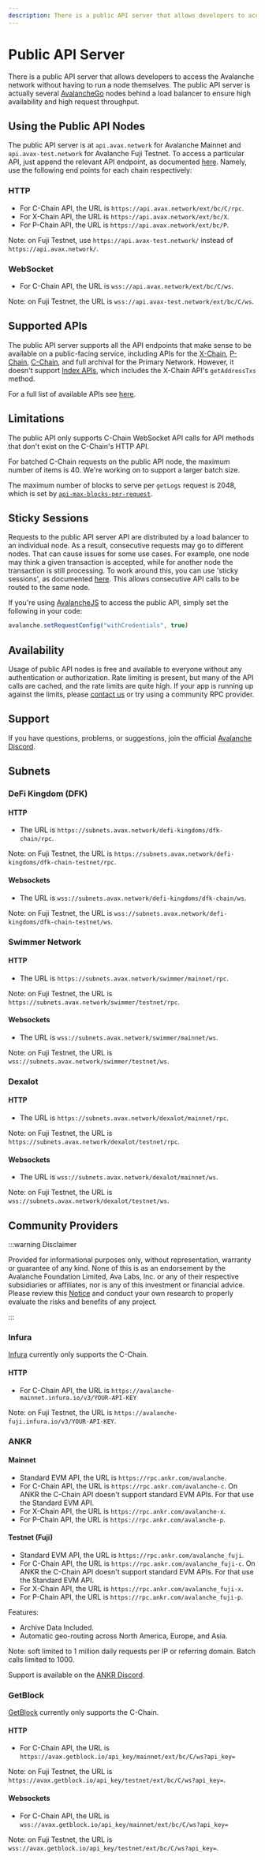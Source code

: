 ```yaml
---
description: There is a public API server that allows developers to access the Avalanche platform without having to run a node themselves.
---
```


# Public API Server

There is a public API server that allows developers to access the Avalanche
network without having to run a node themselves. The public API server is
actually several [AvalancheGo](https://github.com/ava-labs/avalanchego) nodes
behind a load balancer to ensure high availability and high request throughput.

## Using the Public API Nodes

The public API server is at `api.avax.network` for Avalanche Mainnet and
`api.avax-test.network` for Avalanche Fuji Testnet. To access a particular API,
just append the relevant API endpoint, as documented
[here](./apis/issuing-api-calls.md). Namely, use the following end points for
each chain respectively:

### HTTP

- For C-Chain API, the URL is `https://api.avax.network/ext/bc/C/rpc`.
- For X-Chain API, the URL is `https://api.avax.network/ext/bc/X`.
- For P-Chain API, the URL is `https://api.avax.network/ext/bc/P`.

Note: on Fuji Testnet, use `https://api.avax-test.network/` instead of `https://api.avax.network/`.

### WebSocket

- For C-Chain API, the URL is `wss://api.avax.network/ext/bc/C/ws`.

Note: on Fuji Testnet, the URL is `wss://api.avax-test.network/ext/bc/C/ws`.

## Supported APIs

The public API server supports all the API endpoints that make sense to be
available on a public-facing service, including APIs for the
[X-Chain](./apis/x-chain.md), [P-Chain](./apis/p-chain.md),
[C-Chain](./apis/c-chain.md), and full archival for the Primary Network.
However, it doesn't support [Index APIs](./apis/index-api.md), which includes
the X-Chain API's `getAddressTxs` method.

For a full list of available APIs see [here](./apis/README.md).

## Limitations

The public API only supports C-Chain WebSocket API calls for API methods that
don't exist on the C-Chain's HTTP API.

For batched C-Chain requests on the public API node, the maximum number of items
is 40. We're working on to support a larger batch size.

The maximum number of blocks to serve per `getLogs` request is 2048, which is set by [`api-max-blocks-per-request`](../../nodes/maintain/chain-config-flags.md#api-max-blocks-per-request-int).

## Sticky Sessions

Requests to the public API server API are distributed by a load balancer to an
individual node. As a result, consecutive requests may go to different nodes.
That can cause issues for some use cases. For example, one node may think a
given transaction is accepted, while for another node the transaction is still
processing. To work around this, you can use 'sticky sessions', as documented
[here](https://developer.mozilla.org/en-US/docs/Web/API/Request/credentials).
This allows consecutive API calls to be routed to the same node.

If you're using [AvalancheJS](../avalanchejs/README.md) to access the public
API, simply set the following in your code:

```javascript
avalanche.setRequestConfig("withCredentials", true)
```

## Availability

Usage of public API nodes is free and available to everyone without any
authentication or authorization. Rate limiting is present, but many of the API
calls are cached, and the rate limits are quite high. If your app is
running up against the limits, please [contact us](https://chat.avalabs.org) or
try using a community RPC provider.

## Support

If you have questions, problems, or suggestions, join the official [Avalanche Discord](https://chat.avalabs.org/).

## Subnets

### DeFi Kingdom (DFK)

#### HTTP

- The URL is `https://subnets.avax.network/defi-kingdoms/dfk-chain/rpc`.

Note: on Fuji Testnet, the URL is `https://subnets.avax.network/defi-kingdoms/dfk-chain-testnet/rpc`.

#### Websockets

- The URL is `wss://subnets.avax.network/defi-kingdoms/dfk-chain/ws`.

Note: on Fuji Testnet, the URL is `wss://subnets.avax.network/defi-kingdoms/dfk-chain-testnet/ws`.

### Swimmer Network

#### HTTP

- The URL is `https://subnets.avax.network/swimmer/mainnet/rpc`.

Note: on Fuji Testnet, the URL is ` https://subnets.avax.network/swimmer/testnet/rpc`.

#### Websockets

- The URL is `wss://subnets.avax.network/swimmer/mainnet/ws`.

Note: on Fuji Testnet, the URL is `wss://subnets.avax.network/swimmer/testnet/ws`.

### Dexalot

#### HTTP

- The URL is `https://subnets.avax.network/dexalot/mainnet/rpc`.

Note: on Fuji Testnet, the URL is `https://subnets.avax.network/dexalot/testnet/rpc`.

#### Websockets

- The URL is `wss://subnets.avax.network/dexalot/mainnet/ws`.

Note: on Fuji Testnet, the URL is `wss://subnets.avax.network/dexalot/testnet/ws`.

## Community Providers

:::warning Disclaimer

Provided for informational purposes only, without representation, warranty or
guarantee of any kind. None of this is as an endorsement by the Avalanche
Foundation Limited, Ava Labs, Inc. or any of their respective subsidiaries or
affiliates, nor is any of this investment or financial advice. Please review
this
[Notice](https://assets.website-files.com/6059b554e81c705f9dd2dd32/60ec9590f189c16edaa086d4_Important%20Notice%20-%20avax.network.pdf)
and conduct your own research to properly evaluate the risks and benefits of any
project.

:::

### Infura

[Infura](https://docs.infura.io/infura/networks/avalanche-c-chain/how-to/choose-a-network)
currently only supports the C-Chain.

#### HTTP

- For C-Chain API, the URL is  `https://avalanche-mainnet.infura.io/v3/YOUR-API-KEY`

Note: on Fuji Testnet, the URL is `https://avalanche-fuji.infura.io/v3/YOUR-API-KEY`.

### ANKR

#### Mainnet

- Standard EVM API, the URL is `https://rpc.ankr.com/avalanche`.
- For C-Chain API, the URL is `https://rpc.ankr.com/avalanche-c`. On ANKR the C-Chain API doesn't 
support standard EVM APIs. For that use the Standard EVM API.
- For X-Chain API, the URL is `https://rpc.ankr.com/avalanche-x`.
- For P-Chain API, the URL is `https://rpc.ankr.com/avalanche-p`.

#### Testnet (Fuji)

- Standard EVM API, the URL is `https://rpc.ankr.com/avalanche_fuji`.
- For C-Chain API, the URL is `https://rpc.ankr.com/avalanche_fuji-c`. On ANKR the C-Chain API 
doesn't support standard EVM APIs. For that use the Standard EVM API.
- For X-Chain API, the URL is `https://rpc.ankr.com/avalanche_fuji-x`.
- For P-Chain API, the URL is `https://rpc.ankr.com/avalanche_fuji-p`.

Features:

- Archive Data Included.
- Automatic geo-routing across North America, Europe, and Asia.

Note: soft limited to 1 million daily requests per IP or referring domain. Batch calls limited to 1000.

Support is available on the [ANKR Discord](https://discord.gg/9yVU8YvayA).

### GetBlock 

[GetBlock](https://getblock.io/nodes/avax) currently only supports the C-Chain.

#### HTTP

- For C-Chain API, the URL is  `https://avax.getblock.io/api_key/mainnet/ext/bc/C/ws?api_key=`

Note: on Fuji Testnet, the URL is `https://avax.getblock.io/api_key/testnet/ext/bc/C/ws?api_key=`.

#### Websockets

- For C-Chain API, the URL is  `wss://avax.getblock.io/api_key/mainnet/ext/bc/C/ws?api_key=`

Note: on Fuji Testnet, the URL is `wss://avax.getblock.io/api_key/testnet/ext/bc/C/ws?api_key=`.
